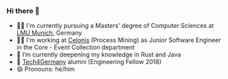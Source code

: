 ### Hi there 👋
- 👨‍🎓 I'm currently pursuing a Masters' degree of Computer Sciences at [LMU Munich](https://www.uni-muenchen.de/), Germany
- 👨‍💻 I'm working at [Celonis](https://www.celonis.com/) (Process Mining) as Junior Software Engineer in the Core - Event Collection department
- 🌱 I’m currently deepening my knowledge in Rust and Java
- 🚀 [Tech4Germany](https://tech.4germany.org/ueber-uns/) alumni (Engineering Fellow 2018)
- 😄 Pronouns: he/him

<!--
**ndrsllwngr/ndrsllwngr** is a ✨ _special_ ✨ repository because its `README.md` (this file) appears on your GitHub profile.

Here are some ideas to get you started:

- 🔭 I’m currently working on ...
- 🌱 I’m currently learning ...
- 👯 I’m looking to collaborate on ...
- 🤔 I’m looking for help with ...
- 💬 Ask me about ...
- 📫 How to reach me: ...
- 😄 Pronouns: ...
- ⚡ Fun fact: ...
- 📫 How to reach me: www.andreasellwanger.com
-->
